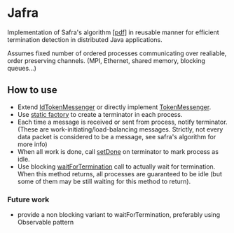# Jafra
Implementation of Safra's algorithm [[pdf]](http://fmt.cs.utwente.nl/courses/cdp/slides/cdp-8-mpi-2-4up.pdf) in reusable manner for efficient termination detection in distributed Java applications.

Assumes fixed number of ordered processes communicating over realiable, order preserving channels. (MPI, Ethernet, shared memory, blocking queues...)

## How to use
 - Extend [IdTokenMessenger](https://github.com/daemontus/jafra/blob/master/jafra/src/main/java/com/daemontus/jafra/IdTokenMessenger.java) or directly implement [TokenMessenger](https://github.com/daemontus/jafra/blob/master/jafra/src/main/java/com/daemontus/jafra/TokenMessenger.java).
 - Use [static factory](https://github.com/daemontus/jafra/blob/master/jafra/src/main/java/com/daemontus/jafra/Terminator.java#L36) to create a terminator in each process.
 - Each time a message is received or sent from process, notify terminator. (These are work-initiating/load-balancing messages. Strictly, not every data packet is considered to be a message, see safra's algorithm for more info)
 - When all work is done, call [setDone](https://github.com/daemontus/jafra/blob/master/jafra/src/main/java/com/daemontus/jafra/Terminator.java#L72) on terminator to mark process as idle.
 - Use blocking [waitForTermination](https://github.com/daemontus/jafra/blob/master/jafra/src/main/java/com/daemontus/jafra/Terminator.java#L104) call to actually wait for termination. When this method returns, all processes are guaranteed to be idle (but some of them may be still waiting for this method to return).
 
### Future work
 - provide a non blocking variant to waitForTermination, preferably using Observable pattern
